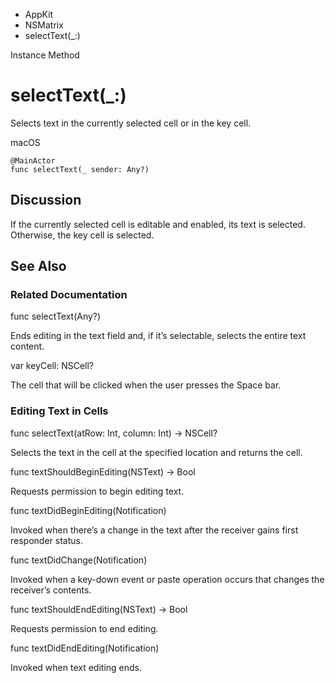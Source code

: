 

- AppKit
- NSMatrix
-  selectText(\_:) 

Instance Method

# selectText(\_:)

Selects text in the currently selected cell or in the key cell.

macOS

``` source
@MainActor
func selectText(_ sender: Any?)
```

## Discussion

If the currently selected cell is editable and enabled, its text is selected. Otherwise, the key cell is selected.

## See Also

### Related Documentation

func selectText(Any?)

Ends editing in the text field and, if it’s selectable, selects the entire text content.

var keyCell: NSCell?

The cell that will be clicked when the user presses the Space bar.

### Editing Text in Cells

func selectText(atRow: Int, column: Int) -> NSCell?

Selects the text in the cell at the specified location and returns the cell.

func textShouldBeginEditing(NSText) -> Bool

Requests permission to begin editing text.

func textDidBeginEditing(Notification)

Invoked when there’s a change in the text after the receiver gains first responder status.

func textDidChange(Notification)

Invoked when a key-down event or paste operation occurs that changes the receiver’s contents.

func textShouldEndEditing(NSText) -> Bool

Requests permission to end editing.

func textDidEndEditing(Notification)

Invoked when text editing ends.

